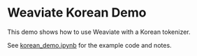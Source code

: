 # Weaviate Korean Demo

This demo shows how to use Weaviate with a Korean tokenizer.

See [korean_demo.ipynb](korean_demo.ipynb) for the example code and notes.
